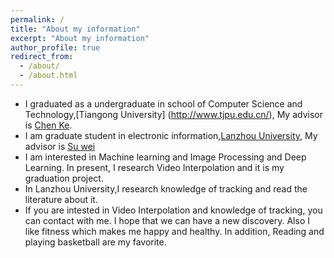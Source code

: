 ```yaml
---
permalink: /
title: "About my information"
excerpt: "About my information"
author_profile: true
redirect_from: 
  - /about/
  - /about.html
---
```


* I graduated as a undergraduate in school of Computer Science and Technology,[Tiangong University]     (<http://www.tjpu.edu.cn/>), My advisor is [Chen Ke](<http://xxxy.lzu.edu.cn/shiziduiwu/jiaoshiduiwu/fujiaoshou/2020/0920/132704.html>).
* I am graduate student  in  electronic information,[Lanzhou University](<http://www.lzu.edu.cn/>), My advisor is [Su wei](<http://xxxy.lzu.edu.cn/shiziduiwu/jiaoshiduiwu/fujiaoshou/2020/0920/132704.html>)
* I am interested in Machine learning and Image Processing and Deep Learning. In present, I research Video Interpolation and it is my graduation project.
* In Lanzhou University,I research knowledge of tracking and read the literature about it. 
* If you are intested in Video Interpolation and knowledge of tracking, you can contact with me. I hope that we can have a new discovery. Also I like fitness which makes me happy and healthy. In addition, Reading and playing basketball are my favorite.
